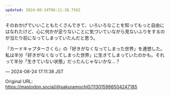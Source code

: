 ```yaml
---
updated: 2024-08-24T08:11:38.756Z
---
```


<p>そのおかげでいいこともたくさんできて、いろいろなことを知ってもっと自由にはなれたけど、心に何かが足りないことに気づいていながら見ないふりをするのが当たり前になってしまっていたんだと思う。</p><p>『カードキャプターさくら』の「好きがなくなってしまった世界」を連想した。私は半分「好きがなくなってしまった世界」に生きてしまっていたのかも。それって半分「生きていない状態」だったんじゃないかな…？</p>

&mdash; 2024-08-24 17:11:38 JST

Original URL: https://mastodon.social/@sakuramochi0/113015986504247185
